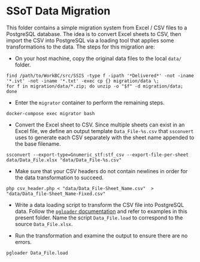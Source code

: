 SSoT Data Migration
===================

This folder contains a simple migration system from Excel / CSV files to a PostgreSQL database. The idea is to convert Excel sheets to CSV, then import the CSV into PostgreSQL via a loading tool that applies some transformations to the data. The steps for this migration are:

- On your host machine, copy the original data files to the local `data/` folder.
```
find /path/to/WorkBC/src/SSIS -type f -ipath '*Delivered*' -not -iname '*.ivt' -not -iname '*.txt' -exec cp {} migration/data \;
for f in migration/data/*.zip; do unzip -o "$f" -d migration/data; done
```

- Enter the `migrator` container to perform the remaining steps.
```
docker-compose exec migrator bash
```

- Convert the Excel sheet to CSV. Since multiple sheets can exist in an Excel file, we define an output template `Data_File-%s.csv` that `ssconvert` uses to generate each CSV separately with the sheet name appended to the base filename.
```
ssconvert --export-type=Gnumeric_stf:stf_csv --export-file-per-sheet data/Data_File.xlsx "data/Data_File-%s.csv"
```

- Make sure that your CSV headers do not contain newlines in order for the data transformation to succeed.
```
php csv_header.php < "data/Data_File-Sheet_Name.csv"  > "data/Data_file-Sheet_Name-Fixed.csv"
```

- Write a data loading script to transform the CSV file into PostgreSQL data. Follow the [`pgloader` documentation](https://pgloader.readthedocs.io/en/latest/tutorial/tutorial.html#loading-csv-data-with-pgloader) and refer to examples in this present folder. Name the script `Data_File.load` to correspond to the source `Data_File.xlsx`.

- Run the transformation and examine the output to ensure there are no errors.
```
pgloader Data_File.load
```
